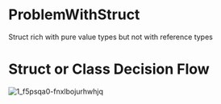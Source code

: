 # ProblemWithStruct
Struct rich with pure value types but not with reference types


# Struct or Class Decision Flow
![1_f5psqa0-fnxlbojurhwhjq](https://user-images.githubusercontent.com/16303100/46409740-3ec31800-c734-11e8-8993-d1df275db1f3.png)
